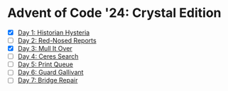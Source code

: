 Advent of Code '24: Crystal Edition
===================================

- [X] [Day 1: Historian Hysteria][1]
- [ ] [Day 2: Red-Nosed Reports][2]
- [X] [Day 3: Mull It Over][3]
- [ ] [Day 4: Ceres Search][4]
- [ ] [Day 5: Print Queue][5]
- [ ] [Day 6: Guard Gallivant][6]
- [ ] [Day 7: Bridge Repair][6]

[1]:  https://adventofcode.com/2024/day/1
[2]:  https://adventofcode.com/2024/day/2
[3]:  https://adventofcode.com/2024/day/3
[4]:  https://adventofcode.com/2024/day/4
[5]:  https://adventofcode.com/2024/day/5
[6]:  https://adventofcode.com/2024/day/6
[7]:  https://adventofcode.com/2024/day/7
